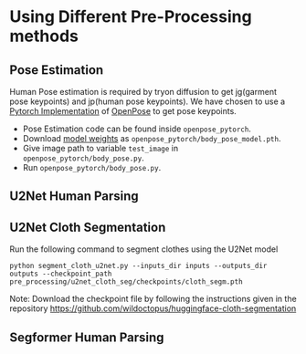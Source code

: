 # Using Different Pre-Processing methods

## Pose Estimation
Human Pose estimation is required by tryon diffusion to get jg(garment pose keypoints) and jp(human pose keypoints).
We have chosen to use a [Pytorch Implementation](https://github.com/Hzzone/pytorch-openpose) of [OpenPose](https://github.com/CMU-Perceptual-Computing-Lab/openpose) to get pose keypoints.

* Pose Estimation code can be found inside `openpose_pytorch`.
* Download [model weights](https://drive.google.com/drive/folders/1JsvI4M4ZTg98fmnCZLFM-3TeovnCRElG?usp=sharing) as `openpose_pytorch/body_pose_model.pth`.
* Give image path to variable `test_image` in `openpose_pytorch/body_pose.py`.
* Run `openpose_pytorch/body_pose.py`.


## U2Net Human Parsing


## U2Net Cloth Segmentation
Run the following command to segment clothes using the U2Net model
```
python segment_cloth_u2net.py --inputs_dir inputs --outputs_dir outputs --checkpoint_path pre_processing/u2net_cloth_seg/checkpoints/cloth_segm.pth 
```
Note: Download the checkpoint file by following the instructions given in the repository https://github.com/wildoctopus/huggingface-cloth-segmentation


## Segformer Human Parsing
